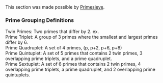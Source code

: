 ## 

This section was made possible by [Primesieve](https://github.com/kimwalisch/primesieve).

### Prime Grouping Definitions
Twin Primes: Two primes that differ by 2. ex. <br/>
Prime Triplet: A group of 3 primes where the smallest and largest primes differ by 6.<br/>
Prime Quadruplet: A set of 4 primes, (p, p+2, p+6, p+8)<br/>
Prime Quintuplet: A set of 5 primes that contains 2 twin primes, 3 overlapping prime triplets, and a prime quadruplet.<br/>
Prime Sextuplet: A set of 6 primes that contains 2 twin primes, 4 overlapping prime triplets, a prime quadruplet, and 2 overlapping 
prime quintuplets.
